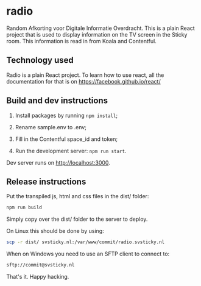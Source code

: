 # radio

Random Afkorting voor Digitale Informatie Overdracht.
This is a plain React project that is used to display information on the TV screen in the Sticky room.
This information is read in from Koala and Contentful.

## Technology used

Radio is a plain React project.
To learn how to use react, all the documentation for that is on <https://facebook.github.io/react/>

## Build and dev instructions

1. Install packages by running `npm install`;

1. Rename sample.env to .env;

1. Fill in the Contentful space_id and token;

1. Run the development server: `npm run start`.

Dev server runs on <http://localhost:3000>.

## Release instructions

Put the transpiled js, html and css files in the dist/ folder:

``` bash
npm run build
```

Simply copy over the dist/ folder to the server to deploy.

On Linux this should be done by using:

``` bash
scp -r dist/ svsticky.nl:/var/www/commit/radio.svsticky.nl
```

When on Windows you need to use an SFTP client to connect to:

``` bash
sftp://commit@svsticky.nl
```

That's it. Happy hacking.

